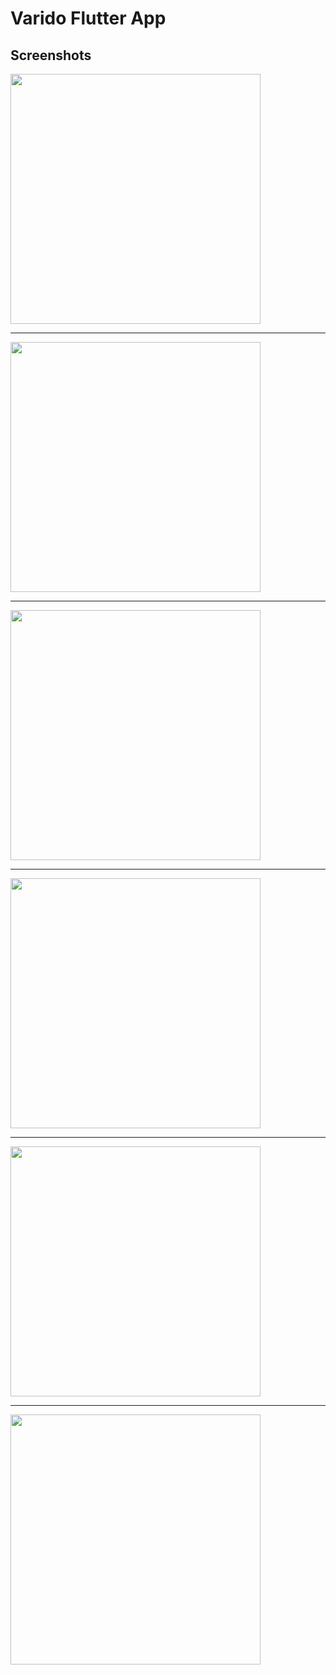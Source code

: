 # Varido Flutter App

## Screenshots
<img src="https://user-images.githubusercontent.com/46484008/115601774-9d067500-a2f7-11eb-9cc4-33b69bf55b95.jpeg" width="400"/>

------

<img src="https://user-images.githubusercontent.com/46484008/115601793-a1329280-a2f7-11eb-8caa-193dbdaa0210.jpeg" width="400"/>


------


<img src="https://user-images.githubusercontent.com/46484008/115601800-a42d8300-a2f7-11eb-9501-210c046838c2.jpeg" width="400"/>


------
<img src="https://user-images.githubusercontent.com/46484008/116460972-1c102600-a881-11eb-9325-29c5a25acaa8.jpg" width="400"/>


------


<img src="https://user-images.githubusercontent.com/46484008/115601808-a55eb000-a2f7-11eb-8b4d-b10e4bb3e042.jpeg" width="400"/>


------


<img src="https://user-images.githubusercontent.com/46484008/115601814-a859a080-a2f7-11eb-879a-b432c08c3c57.jpeg" width="400"/>
